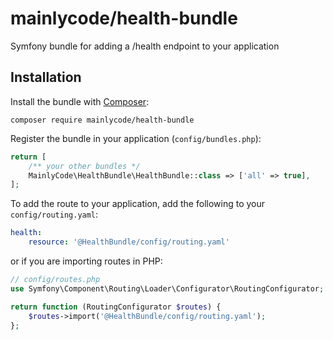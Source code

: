 # mainlycode/health-bundle

Symfony bundle for adding a /health endpoint to your application

## Installation

Install the bundle with [Composer](https://getcomposer.org/):

```
composer require mainlycode/health-bundle
```

Register the bundle in your application (`config/bundles.php`):

```php
return [
    /** your other bundles */
    MainlyCode\HealthBundle\HealthBundle::class => ['all' => true],
];
```

To add the route to your application, add the following to your `config/routing.yaml`:

```yaml
health:
    resource: '@HealthBundle/config/routing.yaml'
```

or if you are importing routes in PHP:

```php
// config/routes.php
use Symfony\Component\Routing\Loader\Configurator\RoutingConfigurator;

return function (RoutingConfigurator $routes) {
    $routes->import('@HealthBundle/config/routing.yaml');
};
```
